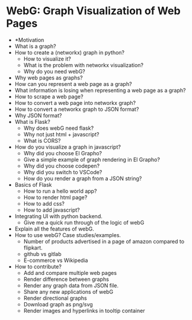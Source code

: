# WebG: Graph Visualization of Web Pages

- *Motivation
- What is a graph?
- How to create a (networkx) graph in python?
  - How to visualize it?
  - What is the problem with networkx visualization?
  - Why do you need webG?
- Why web pages as graphs?
- How can you represent a web page as a graph?
- What information is losing when representing a web page as a graph?
- How to scrape a web page?
- How to convert a web page into networkx graph?
- How to convert a networkx graph to JSON format?
- Why JSON format?
- What is Flask?
  - Why does webG need flask?
  - Why not just html + javascript?
  - What is CORS?
- How do you visualize a graph in javascript?
  - Why did you choose El Grapho?
  - Give a simple example of graph rendering in El Grapho?
  - Why did you choose codepen?
  - Why did you switch to VSCode?
  - How do you render a graph from a JSON string?
- Basics of Flask
  - How to run a hello world app?
  - How to render html page?
  - How to add css?
  - How to add javascript?
- Integrating UI with python backend.
  - Give me a quick run through of the logic of webG
- Explain all the features of webG.
- How to use webG? Case studies/examples.
  - Number of products advertised in a page of amazon compared to flipkart.
  - github vs gitlab
  - E-commerce vs Wikipedia
- How to contribute?
  - Add and compare multiple web pages
  - Render difference between graphs
  - Render any graph data from JSON file.
  - Share any new applications of webG
  - Render directional graphs
  - Download graph as png/svg
  - Render images and hyperlinks in tooltip container